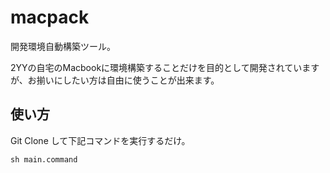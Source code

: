 # macpack

開発環境自動構築ツール。

2YYの自宅のMacbookに環境構築することだけを目的として開発されていますが、お揃いにしたい方は自由に使うことが出来ます。

## 使い方

Git Clone して下記コマンドを実行するだけ。

`sh main.command`


